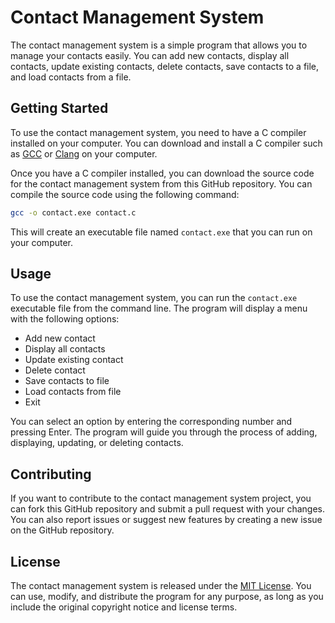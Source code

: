 # Contact Management System

The contact management system is a simple program that allows you to manage your contacts easily. You can add new contacts, display all contacts, update existing contacts, delete contacts, save contacts to a file, and load contacts from a file.

## Getting Started

To use the contact management system, you need to have a C compiler installed on your computer. You can download and install a C compiler such as [GCC](https://gcc.gnu.org/) or [Clang](https://clang.llvm.org/) on your computer.

Once you have a C compiler installed, you can download the source code for the contact management system from this GitHub repository. You can compile the source code using the following command:
```bash
gcc -o contact.exe contact.c
```

This will create an executable file named `contact.exe` that you can run on your computer.

## Usage

To use the contact management system, you can run the `contact.exe` executable file from the command line. The program will display a menu with the following options:

- Add new contact
- Display all contacts
- Update existing contact
- Delete contact
- Save contacts to file
- Load contacts from file
- Exit

You can select an option by entering the corresponding number and pressing Enter. The program will guide you through the process of adding, displaying, updating, or deleting contacts.

## Contributing

If you want to contribute to the contact management system project, you can fork this GitHub repository and submit a pull request with your changes. You can also report issues or suggest new features by creating a new issue on the GitHub repository.

## License

The contact management system is released under the [MIT License](https://opensource.org/licenses/MIT). You can use, modify, and distribute the program for any purpose, as long as you include the original copyright notice and license terms.
